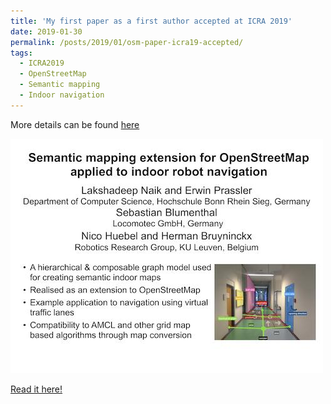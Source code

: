 ```yaml
---
title: 'My first paper as a first author accepted at ICRA 2019'
date: 2019-01-30
permalink: /posts/2019/01/osm-paper-icra19-accepted/
tags:
  - ICRA2019
  - OpenStreetMap
  - Semantic mapping
  - Indoor navigation
---
```

More details can be found [here](/publication/2019-05-20-icra2019) 

<img src='/images/icra19-preview.jpeg'>

[Read it here!](https://lirias.kuleuven.be/retrieve/536321)
